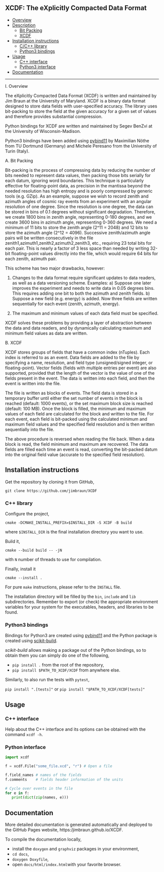 
XCDF: The eXplicitly Compacted Data Format
--------------------------------------------------------------------------------

- [Overview](#Overview)
- [Description](#Description)
  - [Bit Packing](#Bit-Packing)
  - [XCDF](#XCDF)
- [Installation instructions](#Installation-instructions)
  - [C/C++ library](#C/C++-library)
  - [Python3 bindings](#Python3-bindings)
- [Usage](#Usage)
  - [C++ interface](#C++-interface)
  - [Python3 interface](#Python3-interface)
- [Documentation](#Documentation)

--------------------------------------------------------------------------------

I. Overview

  The eXplicitly Compacted Data Format (XCDF) is written and maintained by Jim
  Braun at the University of Maryland.  XCDF is a binary data format designed
  to store data fields with user-specified accuracy.  The library uses
  bit-packing to store the field at the given accuracy for a given set of
  values and therefore provides substantial compression.

  Python bindings for XCDF are written and maintained by Segev BenZvi at the
  University of Wisconsin-Madison.

  Python3 bindings have been added using [pybind11](https://pybind11.readthedocs.io/en/stable/) by Maximilian Nöthe from TU Dortmund (Germany) and Michele Peresano from the University of Turin (Italy).

  A. Bit Packing

Bit-packing is the process of compressing data by reducing the number of bits
needed to represent data values, then packing those bits serially for each
datum, ignoring word boundaries. This technique is particularly effective for
floating-point data, as precision in the mantissa beyond the needed
resolution has high entropy and is poorly compressed by generic tools (e.g.
GZip). As an example, suppose we wish to record zenith and azimuth angles of
cosmic ray events from an experiment with an angular resolution of one
degree. Since the resolution is one degree, the data can be stored in bins of
0.1 degrees without significant degradation. Therefore, we create 1800 bins in
zenith angle, representing 0-180 degrees, and we create 3600 bins in azimuth
angle, representing 0-360 degrees. We need a minimum of 11 bits to store
the zenith angle (2^11 = 2048) and 12 bits to store the azimuth angle (2^12 = 4096).
Successive zenith/azimuth angle pairs will be written consecutively in the
file zenith1,azimuth1,zenith2,azimuth2,zenith3, etc., requiring 23 total bits
for each pair. This is nearly a factor of 3 less space than needed by writing
32-bit floating-point values directly into the file, which would require 64
bits for each zenith, azimuth pair.

  This scheme has two major drawbacks, however:

1. Changes to the data format require significant updates to data readers, as
    well as a data versioning scheme. Examples:
  a) Suppose one later improves the experiment and needs to write data in
      0.05 degrees bins. This requires adding one bit to both the azimuth and
      zenith fields.
  b) Suppose a new field (e.g. energy) is added. Now three fields are written
      sequentially for each event (zenith, azimuth, energy).

  2. The maximum and minimum values of each data field must be specified.

  XCDF solves these problems by providing a layer of abstraction between the
  data and data readers, and by dynamically calculating maximum and minimum
  field values as data are written.

  B. XCDF

  XCDF stores groups of fields that have a common index (nTuples). Each index
  is referred to as an event. Data fields are added to the file by specifying a
  name, resolution, and field type (unsigned/signed integer, or
  floating-point). Vector fields (fields with multiple entries per event) are
  also supported, provided that the length of the vector is the value of one of
  the fields present in the event. The data is written into each field, and
  then the event is written into the file.

The file is written as blocks of events. The field data is stored in a
temporary buffer until either the set number of events in the block is
reached (default: 1000 events), or the set maximum block size is reached
(default: 100 MB). Once the block is filled, the minimum and maximum values
of each field are calculated for the block and written to the file. For each
event, each field is bit-packed using the calculated minimum and maximum
field values and the specified field resolution and is then written
sequentially into the file.

  The above procedure is reversed when reading the file back. When a data block
  is read, the field minimum and maximum are recovered. The data fields are
  filled each time an event is read, converting the bit-packed datum into the
  original field value (accurate to the specified field resolution).

## Installation instructions

Get the repository by cloning it from GitHub,

``git clone https://github.com/jimbraun/XCDF``

### C++ library

Configure the project,

``cmake -DCMAKE_INSTALL_PREFIX=$INSTALL_DIR -S XCDF -B build``

where ``$INSTALL_DIR`` is the final installation directory you want to use.

Build it,

``cmake --build build -- -jN``

with ``N`` number of threads to use for compilation.

Finally, install it

``cmake --install .``

For pure ``make`` instructions, please refer to the ``INSTALL`` file.

The installation directory will be filled by the ``bin``, ``include`` and ``lib`` subdirectories.
Remember to export (or check) the appropriate environment variables for your system for the executables, headers, and libraries to be found.

### Python3 bindings

Bindings for Python3 are created using [pybind11](https://pybind11.readthedocs.io/en/stable/)
and the Python package is created using [scikit-build](https://scikit-build.readthedocs.io/en/latest/index.html).

*scikit-build* allows making a package out of the Python bindings,
so to obtain them you can simply do one of the following,

- ``pip install .`` from the root of the repository,
- ``pip install $PATH_TO_XCDF/XCDF`` from anywhere else.

Similarly, to also run the tests with `pytest`,

``pip install ".[tests]"`` or ``pip install "$PATH_TO_XCDF/XCDF[tests]"``

## Usage

### C++ interface

Help about the C++ interface and its options can be obtained with the command ``xcdf -h``.

### Python interface

```python
import xcdf

f = xcdf.File("some_file.xcd", "r") # Open a file

f.field_names # names of the fields
f.comments    # fields header information of the units

# Cycle over events in the file
for e in f:
   print(dict(zip(names, e)))
```

## Documentation

More detailed documentation is generated automatically and deployed to the GitHub Pages website,
https:/jimbraun.github.io/XCDF.

To compile the documentation locally,

- install the ``doxygen`` and ``graphviz`` packages in your environment,
- ``cd docs``,
- ``doxygen Doxyfile``,
- open ``docs/html/index.html``with your favorite browser.
